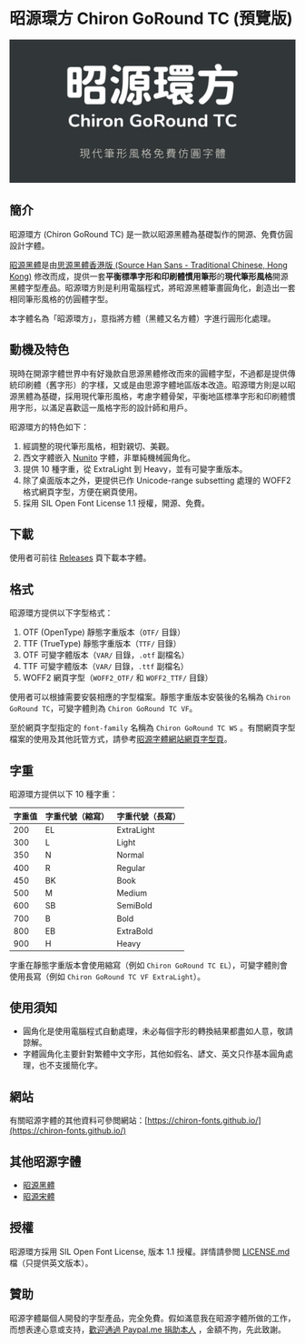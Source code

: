 昭源環方 Chiron GoRound TC (預覽版)
=======================

![title](./doc/title.png)

## 簡介

昭源環方 (Chiron GoRound TC) 是一款以昭源黑體為基礎製作的開源、免費仿圓設計字體。

[昭源黑體](https://github.com/chiron-fonts/chiron-hei-hk/)是由[思源黑體香港版 (Source Han Sans - Traditional Chinese, Hong Kong)](https://github.com/adobe-fonts/source-han-sans)
修改而成，提供一套**平衡標準字形和印刷體慣用筆形**的**現代筆形風格**開源黑體字型產品。昭源環方則是利用電腦程式，將昭源黑體筆畫圓角化，創造出一套相同筆形風格的仿圓體字型。

本字體名為「昭源環方」，意指將方體（黑體又名方體）字進行圓形化處理。

## 動機及特色

現時在開源字體世界中有好幾款自思源黑體修改而來的圓體字型，不過都是提供傳統印刷體（舊字形）的字樣，又或是由思源字體地區版本改造。昭源環方則是以昭源黑體為基礎，採用現代筆形風格，考慮字體骨架，平衡地區標準字形和印刷體慣用字形，以滿足喜歡這一風格字形的設計師和用戶。

昭源環方的特色如下：

1. 經調整的現代筆形風格，相對親切、美觀。
2. 西文字體嵌入 [Nunito](https://fonts.google.com/specimen/Nunito) 字體，非單純機械圓角化。
3. 提供 10 種字重，從 ExtraLight 到 Heavy，並有可變字重版本。
4. 除了桌面版本之外，更提供已作 Unicode-range subsetting 處理的 WOFF2 格式網頁字型，方便在網頁使用。
5. 採用 SIL Open Font License 1.1 授權，開源、免費。

## 下載

使用者可前往 [Releases](https://github.com/chiron-fonts/chiron-go-round-tc/releases) 頁下載本字體。

## 格式

昭源環方提供以下字型格式：

1. OTF (OpenType) 靜態字重版本（`OTF/` 目錄）
2. TTF (TrueType) 靜態字重版本（`TTF/` 目錄）
3. OTF 可變字體版本（`VAR/` 目錄，`.otf` 副檔名）
4. TTF 可變字體版本（`VAR/` 目錄，`.ttf` 副檔名）
5. WOFF2 網頁字型（`WOFF2_OTF/` 和 `WOFF2_TTF/` 目錄）

使用者可以根據需要安裝相應的字型檔案。靜態字重版本安裝後的名稱為 `Chiron GoRound TC`，可變字體則為 `Chiron GoRound TC VF`。

至於網頁字型指定的 `font-family` 名稱為 `Chiron GoRound TC WS`
。有關網頁字型檔案的使用及其他託管方式，請參考[昭源字體網站網頁字型頁](https://chiron-fonts.github.io/usage/webfont/)。

## 字重

昭源環方提供以下 10 種字重：

| 字重值 | 字重代號（縮寫） | 字重代號（長寫）   | 
|-----|----------|------------|
| 200 | EL       | ExtraLight |
| 300 | L        | Light      |
| 350 | N        | Normal     |
| 400 | R        | Regular    |
| 450 | BK       | Book       |
| 500 | M        | Medium     |
| 600 | SB       | SemiBold   |
| 700 | B        | Bold       |
| 800 | EB       | ExtraBold  | 
| 900 | H        | Heavy      |

字重在靜態字重版本會使用縮寫（例如 `Chiron GoRound TC EL`），可變字體則會使用長寫（例如 `Chiron GoRound TC VF ExtraLight`）。

## 使用須知

- 圓角化是使用電腦程式自動處理，未必每個字形的轉換結果都盡如人意，敬請諒解。
- 字體圓角化主要針對繁體中文字形，其他如假名、諺文、英文只作基本圓角處理，也不支援簡化字。

## 網站

有關昭源字體的其他資料可參閲網站：[https://chiron-fonts.github.io/](https://chiron-fonts.github.io/)

## 其他昭源字體

- [昭源黑體](https://github.com/chiron-fonts/chiron-hei-hk)
- [昭源宋體](https://github.com/chiron-fonts/chiron-sung-hk)

## 授權

昭源環方採用 SIL Open Font License, 版本 1.1 授權。詳情請參閲 [LICENSE.md](LICENSE.md) 檔（只提供英文版本）。

## 贊助

昭源字體屬個人開發的字型產品，完全免費。假如滿意我在昭源字體所做的工作，而想表達心意或支持，[歡迎通過 Paypal.me 捐助本人](https://www.paypal.com/paypalme/tamcyhk)
，金額不拘，先此致謝。
